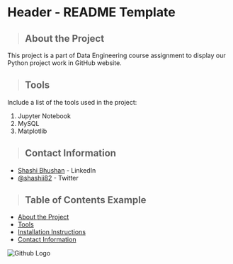 # Header - README Template

<a class="anchor" id="about the project"></a>
>## About the Project
This project is a part of Data Engineering course assignment to display our Python project work in GitHub website. 


<a class="anchor" id="tools"></a>
>## Tools
Include a list of the tools used in the project:
1. Jupyter Notebook
2. MySQL
3. Matplotlib


<a class="anchor" id="contact"></a>
>## Contact Information
* [Shashi Bhushan](https://www.linkedin.com/in/itsmeshashi/) - LinkedIn
* [@shashii82](https://twitter.com/shashii82) - Twitter

>## Table of Contents Example
* [About the Project](#about_the_project)
* [Tools](#tools)
* [Installation Instructions](#installation_instructions)
* [Contact Information](#contact)


![Github Logo](https://github.githubassets.com/images/modules/logos_page/Octocat.png "Github logo - markdown")
